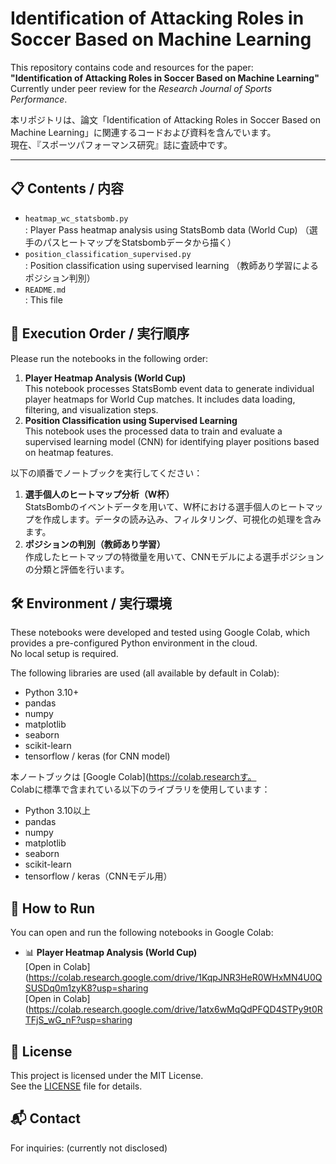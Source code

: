 # Identification of Attacking Roles in Soccer Based on Machine Learning

This repository contains code and resources for the paper:  
**"Identification of Attacking Roles in Soccer Based on Machine Learning"**  
Currently under peer review for the *Research Journal of Sports Performance*.

本リポジトリは、論文「Identification of Attacking Roles in Soccer Based on Machine Learning」に関連するコードおよび資料を含んでいます。  
現在、『スポーツパフォーマンス研究』誌に査読中です。

---

## 📋 Contents / 内容
- `heatmap_wc_statsbomb.py`  
  : Player Pass heatmap analysis using StatsBomb data (World Cup)
（選手のパスヒートマップをStatsbombデータから描く）
- `position_classification_supervised.py`  
  : Position classification using supervised learning
（教師あり学習によるポジション判別）
- `README.md`  
  : This file

## 🧭 Execution Order / 実行順序
Please run the notebooks in the following order:
1. **Player Heatmap Analysis (World Cup)**  
   This notebook processes StatsBomb event data to generate individual player heatmaps for World Cup matches. It includes data loading, filtering, and visualization steps.
2. **Position Classification using Supervised Learning**  
   This notebook uses the processed data to train and evaluate a supervised learning model (CNN) for identifying player positions based on heatmap features.

以下の順番でノートブックを実行してください：
1. **選手個人のヒートマップ分析（W杯）**  
   StatsBombのイベントデータを用いて、W杯における選手個人のヒートマップを作成します。データの読み込み、フィルタリング、可視化の処理を含みます。
2. **ポジションの判別（教師あり学習）**  
   作成したヒートマップの特徴量を用いて、CNNモデルによる選手ポジションの分類と評価を行います。

## 🛠️ Environment / 実行環境

These notebooks were developed and tested using Google Colab, which provides a pre-configured Python environment in the cloud.  
No local setup is required.

The following libraries are used (all available by default in Colab):

- Python 3.10+
- pandas
- numpy
- matplotlib
- seaborn
- scikit-learn
- tensorflow / keras (for CNN model)

本ノートブックは [Google Colab](https://colab.researchす。  
Colabに標準で含まれている以下のライブラリを使用しています：

- Python 3.10以上  
- pandas  
- numpy  
- matplotlib  
- seaborn  
- scikit-learn  
- tensorflow / keras（CNNモデル用）

## 🚀 How to Run
You can open and run the following notebooks in Google Colab:
- 📊 **Player Heatmap Analysis (World Cup)**  
  [Open in Colab](https://colab.research.google.com/drive/1KqpJNR3HeR0WHxMN4U0QSUSDq0m1zyK8?usp=sharing  
  [Open in Colab](https://colab.research.google.com/drive/1atx6wMqQdPFQD4STPy9t0RTFjS_wG_nF?usp=sharing

## 📄 License
This project is licensed under the MIT License.  
See the [LICENSE](LICENSE) file for details.

## 📬 Contact
For inquiries: (currently not disclosed)
